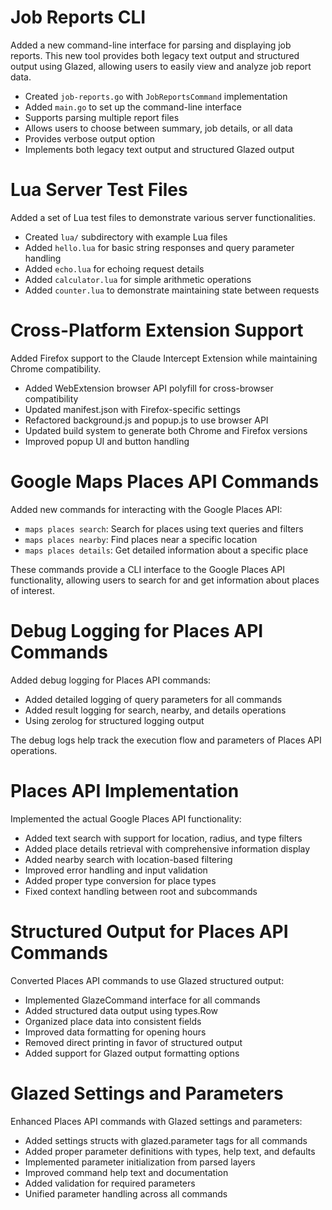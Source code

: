 # Job Reports CLI

Added a new command-line interface for parsing and displaying job reports. This new tool provides both legacy text output and structured output using Glazed, allowing users to easily view and analyze job report data.

- Created `job-reports.go` with `JobReportsCommand` implementation
- Added `main.go` to set up the command-line interface
- Supports parsing multiple report files
- Allows users to choose between summary, job details, or all data
- Provides verbose output option
- Implements both legacy text output and structured Glazed output

# Lua Server Test Files

Added a set of Lua test files to demonstrate various server functionalities.

- Created `lua/` subdirectory with example Lua files
- Added `hello.lua` for basic string responses and query parameter handling
- Added `echo.lua` for echoing request details
- Added `calculator.lua` for simple arithmetic operations
- Added `counter.lua` to demonstrate maintaining state between requests

# Cross-Platform Extension Support

Added Firefox support to the Claude Intercept Extension while maintaining Chrome compatibility.

- Added WebExtension browser API polyfill for cross-browser compatibility
- Updated manifest.json with Firefox-specific settings
- Refactored background.js and popup.js to use browser API
- Updated build system to generate both Chrome and Firefox versions
- Improved popup UI and button handling

# Google Maps Places API Commands

Added new commands for interacting with the Google Places API:
- `maps places search`: Search for places using text queries and filters
- `maps places nearby`: Find places near a specific location
- `maps places details`: Get detailed information about a specific place

These commands provide a CLI interface to the Google Places API functionality, allowing users to search for and get information about places of interest.

# Debug Logging for Places API Commands

Added debug logging for Places API commands:
- Added detailed logging of query parameters for all commands
- Added result logging for search, nearby, and details operations
- Using zerolog for structured logging output

The debug logs help track the execution flow and parameters of Places API operations.

# Places API Implementation

Implemented the actual Google Places API functionality:
- Added text search with support for location, radius, and type filters
- Added place details retrieval with comprehensive information display
- Added nearby search with location-based filtering
- Improved error handling and input validation
- Added proper type conversion for place types
- Fixed context handling between root and subcommands

# Structured Output for Places API Commands

Converted Places API commands to use Glazed structured output:
- Implemented GlazeCommand interface for all commands
- Added structured data output using types.Row
- Organized place data into consistent fields
- Improved data formatting for opening hours
- Removed direct printing in favor of structured output
- Added support for Glazed output formatting options

# Glazed Settings and Parameters

Enhanced Places API commands with Glazed settings and parameters:
- Added settings structs with glazed.parameter tags for all commands
- Added proper parameter definitions with types, help text, and defaults
- Implemented parameter initialization from parsed layers
- Improved command help text and documentation
- Added validation for required parameters
- Unified parameter handling across all commands

